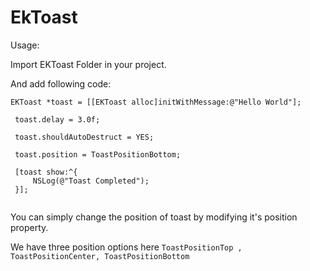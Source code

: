 # EkToast
Usage:

Import EKToast Folder in your project.

And add following code:
   ``` 
   EKToast *toast = [[EKToast alloc]initWithMessage:@"Hello World"];
   
    toast.delay = 3.0f;
    
    toast.shouldAutoDestruct = YES;
    
    toast.position = ToastPositionBottom;
    
    [toast show:^{
        NSLog(@"Toast Completed");
    }];
    
```
    
You can simply change the position of toast by modifying it's position property. 

We have three position options here
```ToastPositionTop , ToastPositionCenter, ToastPositionBottom```
